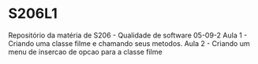 # S206L1
Repositório da matéria de S206 - Qualidade de software 05-09-2
Aula 1 - Criando uma classe filme e chamando seus metodos.
Aula 2 - Criando um menu de insercao de opcao para a classe filme
